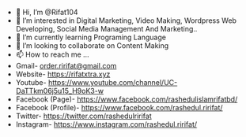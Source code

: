 - 👋 Hi, I’m @Rifat104
- 👀 I’m interested in Digital Marketing, Video Making, Wordpress Web Developing, Social Media Management And Marketing..
- 🌱 I’m currently learning Programing Language
- 💞️ I’m looking to collaborate on Content Making
- 📫 How to reach me ...
- Gmail- order.ririfat@gmail.com
- Website- https://rifatxtra.xyz
- Youtube- https://www.youtube.com/channel/UC-DaTTkm06j5u15_H9oK3-w
- Facebook (Page)- https://www.facebook.com/rashedulislamrifatbd/
- Facebook (Profile)- https://www.facebook.com/rashedul.ririfat/
- Twitter- https://twitter.com/rashedulririfat
- Instagram- https://www.instagram.com/rashedul.ririfat/


<!---
Rifat104/Rifat104 is a ✨ special ✨ repository because its `README.md` (this file) appears on your GitHub profile.
You can click the Preview link to take a look at your changes.
--->
